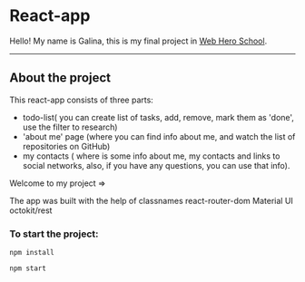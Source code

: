 
# React-app

Hello! My name is Galina, this is my final project in [Web Hero School](https://webheroschool.ru/).

---

## About the project

This react-app consists of three parts: 
+ todo-list( you can create list of tasks, add, remove, mark them as 'done', use the filter to research)
+ 'about me' page (where you can find info about me, and watch the list of repositories on GitHub)
+ my contacts ( where is some info about me, my contacts and links to social networks, also, if you have any questions, you can use that info).

Welcome to my project => 

The app was built with the help of 
classnames 
react-router-dom 
Material UI 
octokit/rest 

### To start the project:

`npm install`

`npm start`

